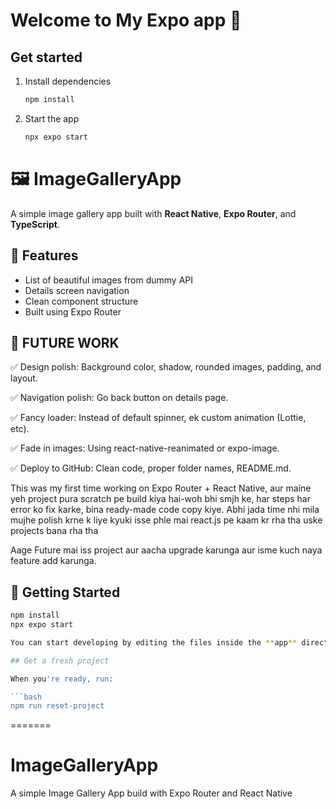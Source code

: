 # Welcome to My Expo app 👋
## Get started
1. Install dependencies
   ```bash
   npm install
   ```

2. Start the app

   ```bash
   npx expo start
   ```

# 🖼️ ImageGalleryApp

A simple image gallery app built with **React Native**, **Expo Router**, and **TypeScript**.

## 🔧 Features

- List of beautiful images from dummy API
- Details screen navigation
- Clean component structure
- Built using Expo Router

## 📸 FUTURE WORK ##
✅ Design polish: Background color, shadow, rounded images, padding, and layout.

✅ Navigation polish: Go back button on details page.

✅ Fancy loader: Instead of default spinner, ek custom animation (Lottie, etc).

✅ Fade in images: Using react-native-reanimated or expo-image.

✅ Deploy to GitHub: Clean code, proper folder names, README.md.

This was my first time working on Expo Router + React Native, aur maine yeh project pura scratch pe build kiya hai-woh bhi smjh ke, har steps har error ko fix karke, bina ready-made code copy kiye. 
Abhi jada time nhi mila mujhe polish krne k liye kyuki isse phle mai react.js pe kaam kr rha tha uske projects bana rha tha 

Aage Future mai iss project aur aacha upgrade karunga aur isme kuch naya feature add karunga.
























## 🚀 Getting Started

```bash
npm install
npx expo start

You can start developing by editing the files inside the **app** directory. This project uses [file-based routing](https://docs.expo.dev/router/introduction).

## Get a fresh project

When you're ready, run:

```bash
npm run reset-project
```
=======
# ImageGalleryApp
A simple Image Gallery App build with Expo Router and React Native
